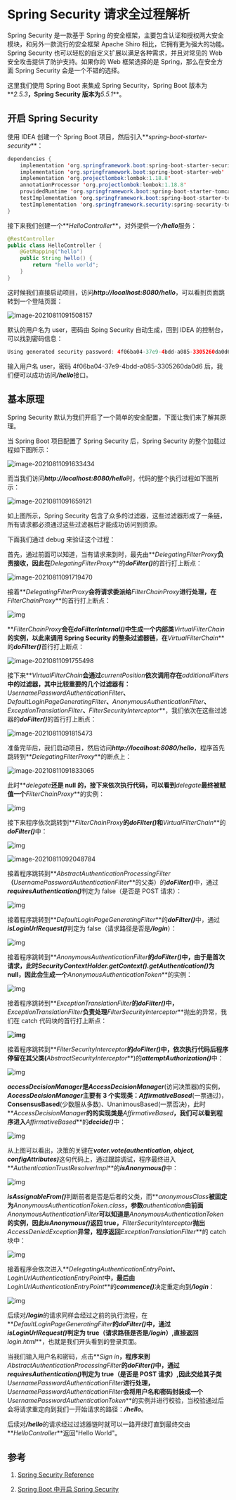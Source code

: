 # Spring Security 请求全过程解析

Spring Security 是一款基于 Spring 的安全框架，主要包含认证和授权两大安全模块，和另外一款流行的安全框架 Apache Shiro 相比，它拥有更为强大的功能。Spring Security 也可以轻松的自定义扩展以满足各种需求，并且对常见的 Web 安全攻击提供了防护支持。如果你的 Web 框架选择的是 Spring，那么在安全方面 Spring Security 会是一个不错的选择。

这里我们使用 Spring Boot 来集成 Spring Security，Spring Boot 版本为**_2.5.3_**，Spring Security 版本为**_5.5.1_**。

## 开启 Spring Security

使用 IDEA 创建一个 Spring Boot 项目，然后引入**_spring-boot-starter-security_**：

```java
dependencies {
    implementation 'org.springframework.boot:spring-boot-starter-security'
    implementation 'org.springframework.boot:spring-boot-starter-web'
    implementation 'org.projectlombok:lombok:1.18.8'
    annotationProcessor 'org.projectlombok:lombok:1.18.8'
    providedRuntime 'org.springframework.boot:spring-boot-starter-tomcat'
    testImplementation 'org.springframework.boot:spring-boot-starter-test'
    testImplementation 'org.springframework.security:spring-security-test'
}
```

接下来我们创建一个**_HelloController_**，对外提供一个<strong><i>/hello</i></strong>服务：

```java
@RestController
public class HelloController {
    @GetMapping("hello")
    public String hello() {
        return "hello world";
    }
}
```

这时候我们直接启动项目，访问<strong><i>http://localhost:8080/hello</i></strong>，可以看到页面跳转到一个登陆页面：

![image-20210811091508157](../../images/SpringSecurity/image-20210811091508157.png)

默认的用户名为 user，密码由 Sping Security 自动生成，回到 IDEA 的控制台，可以找到密码信息：

```java
Using generated security password: 4f06ba04-37e9-4bdd-a085-3305260da0d6
```

输入用户名 user，密码 4f06ba04-37e9-4bdd-a085-3305260da0d6 后，我们便可以成功访问<strong><i>/hello</i></strong>接口。

## 基本原理

Spring Security 默认为我们开启了一个简单的安全配置，下面让我们来了解其原理。

当 Spring Boot 项目配置了 Spring Security 后，Spring Security 的整个加载过程如下图所示：

![image-20210811091633434](../../images/SpringSecurity/image-20210811091633434.png)

而当我们访问<strong><i>http://localhost:8080/hello</i></strong>时，代码的整个执行过程如下图所示：

![image-20210811091659121](../../images/SpringSecurity/image-20210811091659121.png)

如上图所示，Spring Security 包含了众多的过滤器，这些过滤器形成了一条链，所有请求都必须通过这些过滤器后才能成功访问到资源。

下面我们通过 debug 来验证这个过程：

首先，通过前面可以知道，当有请求来到时，最先由**_DelegatingFilterProxy_**负责接收，因此在**_DelegatingFilterProxy_**的<strong><i>doFilter()</i></strong>的首行打上断点：

![image-20210811091719470](../../images/SpringSecurity/image-20210811091719470.png)

接着**_DelegatingFilterProxy_**会将请求委派给**_FilterChainProxy_**进行处理，在**_FilterChainProxy_**的首行打上断点：

![img](../../images/SpringSecurity/56ac5128-eab7-4b92-912f-ff50bac68a4f.png)

**_FilterChainProxy_**会在<strong><i>doFilterInternal()</i></strong>中生成一个内部类**_VirtualFilterChain_**的实例，以此来调用 Spring Security 的整条过滤器链，在**_VirtualFilterChain_**的<strong><i>doFilter()</i></strong>首行打上断点：

![image-20210811091755498](../../images/SpringSecurity/image-20210811091755498.png)

接下来**_VirtualFilterChain_**会通过**_currentPosition_**依次调用存在**_additionalFilters_**中的过滤器，其中比较重要的几个过滤器有：**_UsernamePasswordAuthenticationFilter_**、**_DefaultLoginPageGeneratingFilter_**、**_AnonymousAuthenticationFilter_**、**_ExceptionTranslationFilter_**、**_FilterSecurityInterceptor_**，我们依次在这些过滤器的<strong><i>doFilter()</i></strong>的首行打上断点：

![image-20210811091815473](../../images/SpringSecurity/image-20210811091815473.png)

准备完毕后，我们启动项目，然后访问<strong><i>http://localhost:8080/hello</i></strong>，程序首先跳转到**_DelegatingFilterProxy_**的断点上：

![image-20210811091833065](../../images/SpringSecurity/image-20210811091833065.png)

此时**_delegate_**还是 null 的，接下来依次执行代码，可以看到**_delegate_**最终被赋值一个**_FilterChainProxy_**的实例：

![img](../../images/SpringSecurity/f045b025-bd97-4222-8a02-51634be6745b.png)

接下来程序依次跳转到**_FilterChainProxy_**的<strong><i>doFilter()</i></strong>和**_VirtualFilterChain_**的<strong><i>doFilter()</i></strong>中：

![img](../../images/SpringSecurity/90d3e369-510f-45cb-982d-241d2eedb55c.png)

![image-20210811092048784](../../images/SpringSecurity/image-20210811092048784.png)

接着程序跳转到**_AbstractAuthenticationProcessingFilter_**（**_UsernamePasswordAuthenticationFilter_**的父类）的<strong><i>doFilter()</i></strong>中，通过<strong><i>requiresAuthentication()</i></strong>判定为 false（是否是 POST 请求）：

![img](../../images/SpringSecurity/2e5440bc-9488-4213-a030-0d25153bb2ea.png)

接着程序跳转到**_DefaultLoginPageGeneratingFilter_**的<strong><i>doFilter()</i></strong>中，通过<strong><i>isLoginUrlRequest()</i></strong>判定为 false（请求路径是否是<strong><i>/login</i></strong>）：

![img](../../images/SpringSecurity/47a7bca4-d858-4cb1-b126-347805b74053.png)

接着程序跳转到**_AnonymousAuthenticationFilter_**的<strong><i>doFilter()</i></strong>中，由于是首次请求，此时<strong><i>SecurityContextHolder.getContext().getAuthentication()</i></strong>为 null，因此会生成一个**_AnonymousAuthenticationToken_**的实例：

![img](../../images/SpringSecurity/6b1aded6-5229-47ba-b192-78a7c2622b8c.png)

接着程序跳转到**_ExceptionTranslationFilter_**的<strong><i>doFilter()</i></strong>中，**_ExceptionTranslationFilter_**负责处理**_FilterSecurityInterceptor_**抛出的异常，我们在 catch 代码块的首行打上断点：

**![img](../../images/SpringSecurity/8efa0b1c-2b32-4d5b-9655-985374326e10.png)**

接着程序跳转到**_FilterSecurityInterceptor_**的<strong><i>doFilter()</i></strong>中，依次执行代码后程序停留在其父类(**_AbstractSecurityInterceptor_**)的<strong><i>attemptAuthorization()</i></strong>中：

![img](../../images/SpringSecurity/d6e99143-6207-43a5-8d04-f0c81baa11b4.png)

**_accessDecisionManager_**是**_AccessDecisionManager_**(访问决策器)的实例，**_AccessDecisionManager_**主要有 3 个实现类：**_AffirmativeBased_**(一票通过)，**ConsensusBased**(少数服从多数)、UnanimousBased(一票否决)，此时**_AccessDecisionManager_**的的实现类是**_AffirmativeBased_**，我们可以看到程序进入**_AffirmativeBased_**的<strong><i>decide()</i></strong>中：

![img](../../images/SpringSecurity/6724647c-34ee-4a57-8cfa-b46f57400d14.png)

从上图可以看出，决策的关键在<strong><i>voter.vote(authentication, object, configAttributes)</i></strong>这句代码上，通过跟踪调试，程序最终进入**_AuthenticationTrustResolverImpl_**的<strong><i>isAnonymous()</i></strong>中：

![img](../../images/SpringSecurity/4beaa02f-a93d-4d95-9ad1-0d7213cb0e46.png)

<strong><i>isAssignableFrom()</i></strong>判断前者是否是后者的父类，而**_anonymousClass_**被固定为**_AnonymousAuthenticationToken.class_**，参数**_authentication_**由前面**_AnonymousAuthenticationFilter_**可以知道是**_AnonymousAuthenticationToken_**的实例，因此<strong><i>isAnonymous()</i></strong>返回 true，**_FilterSecurityInterceptor_**抛出**_AccessDeniedException_**异常，程序返回**_ExceptionTranslationFilter_**的 catch 块中：

![img](../../images/SpringSecurity/8e1ac9db-5987-484d-abf4-4c6535c60cc6.png)

接着程序会依次进入**_DelegatingAuthenticationEntryPoint_**、**_LoginUrlAuthenticationEntryPoint_**中，最后由**_LoginUrlAuthenticationEntryPoint_**的<strong><i>commence()</i></strong>决定重定向到<strong><i>/login</i></strong>：

![img](../../images/SpringSecurity/1b03bdd4-6773-4b39-a664-fdf65d104403.png)

后续对<strong><i>/login</i></strong>的请求同样会经过之前的执行流程，在**_DefaultLoginPageGeneratingFilter_**的<strong><i>doFilter()</i></strong>中，通过<strong><i>isLoginUrlRequest()</i></strong>判定为 true（请求路径是否是<strong><i>/login</i></strong>）,直接返回**_login.html_**，也就是我们开头看到的登录页面。

当我们输入用户名和密码，点击**_Sign in_**，程序来到**_AbstractAuthenticationProcessingFilter_**的<strong><i>doFilter()</i></strong>中，通过<strong><i>requiresAuthentication()</i></strong>判定为 true（是否是 POST 请求）,因此交给其子类**_UsernamePasswordAuthenticationFilter_**进行处理，**_UsernamePasswordAuthenticationFilter_**会将用户名和密码封装成一个**_UsernamePasswordAuthenticationToken_**的实例并进行校验，当校验通过后会将请求重定向到我们一开始请求的路径：<strong><i>/hello</i></strong>。

后续对<strong><i>/hello</i></strong>的请求经过过滤器链时就可以一路开绿灯直到最终交由**_HelloController_**返回"Hello World"。

## 参考

1. [Spring Security Reference](https://docs.spring.io/spring-security/site/docs/current/reference/html5/)

2. [Spring Boot 中开启 Spring Security](https://mrbird.cc/Spring-Boot&Spring-Security.html)
